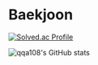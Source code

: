 # Baekjoon

[![Solved.ac Profile](http://mazassumnida.wtf/api/generate_badge?boj=qqa108)](https://solved.ac/qqa108)

![qqa108's GitHub stats](https://github-readme-stats.vercel.app/api?username=qqa108&show_icons=true&theme=dark)
